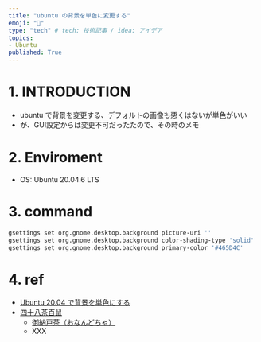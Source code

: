 ```yaml
---
title: "ubuntu の背景を単色に変更する"
emoji: "💾"
type: "tech" # tech: 技術記事 / idea: アイデア
topics: 
- Ubuntu
published: True
---
```


# 1. INTRODUCTION

- ubuntu で背景を変更する、デフォルトの画像も悪くはないが単色がいい
- が、GUI設定からは変更不可だったたので、その時のメモ

# 2. Enviroment

- OS: Ubuntu 20.04.6 LTS

# 3. command

```bash
gsettings set org.gnome.desktop.background picture-uri ''
gsettings set org.gnome.desktop.background color-shading-type 'solid'
gsettings set org.gnome.desktop.background primary-color '#465D4C'
```

# 4. ref

- [Ubuntu 20.04 で背景を単色にする](https://www.kwonline.org/memo2/2020/04/25/ubuntu-20_04-change-background-to-solid-color/)
- [四十八茶百鼠](https://irocore.com/tag/%E5%9B%9B%E5%8D%81%E5%85%AB%E8%8C%B6%E7%99%BE%E9%BC%A0/)
    - [御納戸茶（おなんどちゃ）](https://irocore.com/onandocha/)
    - XXX